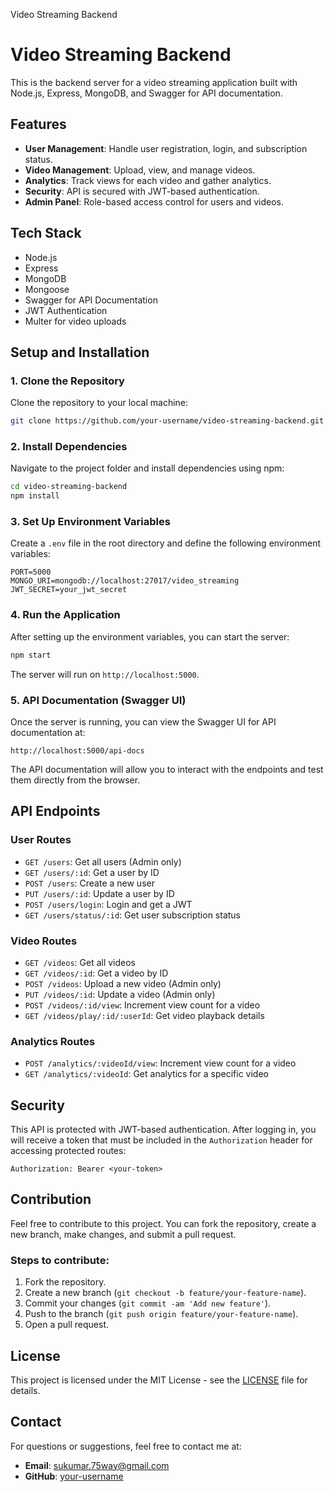 Video Streaming Backend
# Video Streaming Backend
This is the backend server for a video streaming application built with Node.js, Express, MongoDB, and Swagger for API
documentation.
## Features
- **User Management**: Handle user registration, login, and subscription status.
- **Video Management**: Upload, view, and manage videos.
- **Analytics**: Track views for each video and gather analytics.
- **Security**: API is secured with JWT-based authentication.
- **Admin Panel**: Role-based access control for users and videos.
## Tech Stack
- Node.js
- Express
- MongoDB
- Mongoose
- Swagger for API Documentation
- JWT Authentication
- Multer for video uploads
## Setup and Installation
### 1. Clone the Repository
Clone the repository to your local machine:
```bash
git clone https://github.com/your-username/video-streaming-backend.git
```
### 2. Install Dependencies
Navigate to the project folder and install dependencies using npm:
```bash
cd video-streaming-backend
npm install
```
### 3. Set Up Environment Variables
Create a `.env` file in the root directory and define the following environment variables:
```
PORT=5000
MONGO_URI=mongodb://localhost:27017/video_streaming
JWT_SECRET=your_jwt_secret
```
### 4. Run the Application
After setting up the environment variables, you can start the server:
```bash
npm start
```
The server will run on `http://localhost:5000`.
### 5. API Documentation (Swagger UI)
Once the server is running, you can view the Swagger UI for API documentation at:
```
http://localhost:5000/api-docs
```
The API documentation will allow you to interact with the endpoints and test them directly from the browser.
## API Endpoints
### User Routes
- `GET /users`: Get all users (Admin only)
- `GET /users/:id`: Get a user by ID
- `POST /users`: Create a new user
- `PUT /users/:id`: Update a user by ID
- `POST /users/login`: Login and get a JWT
- `GET /users/status/:id`: Get user subscription status
### Video Routes
- `GET /videos`: Get all videos
- `GET /videos/:id`: Get a video by ID
- `POST /videos`: Upload a new video (Admin only)
- `PUT /videos/:id`: Update a video (Admin only)
- `POST /videos/:id/view`: Increment view count for a video
- `GET /videos/play/:id/:userId`: Get video playback details
### Analytics Routes
- `POST /analytics/:videoId/view`: Increment view count for a video
- `GET /analytics/:videoId`: Get analytics for a specific video
## Security
This API is protected with JWT-based authentication. After logging in, you will receive a token that must be included in
the `Authorization` header for accessing protected routes:
```
Authorization: Bearer <your-token>
```
## Contribution
Feel free to contribute to this project. You can fork the repository, create a new branch, make changes, and submit a pull
request.
### Steps to contribute:
1. Fork the repository.
2. Create a new branch (`git checkout -b feature/your-feature-name`).
3. Commit your changes (`git commit -am 'Add new feature'`).
4. Push to the branch (`git push origin feature/your-feature-name`).
5. Open a pull request.
## License
This project is licensed under the MIT License - see the [LICENSE](LICENSE) file for details.
## Contact
For questions or suggestions, feel free to contact me at:
- **Email**: sukumar.75way@gmail.com
- **GitHub**: [your-username](https://github.com/your-username)
